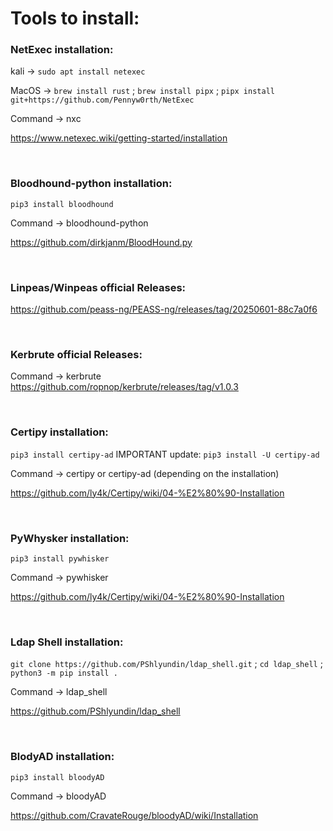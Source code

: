 # Tools to install:

### NetExec installation:
kali -> `sudo apt install netexec`

MacOS -> `brew install rust` ; 
`brew install pipx` ; 
`pipx install git+https://github.com/Pennyw0rth/NetExec`

Command -> nxc

https://www.netexec.wiki/getting-started/installation

<br>

### Bloodhound-python installation:
`pip3 install bloodhound`

Command -> bloodhound-python

https://github.com/dirkjanm/BloodHound.py

<br>

### Linpeas/Winpeas official Releases:
https://github.com/peass-ng/PEASS-ng/releases/tag/20250601-88c7a0f6

<br>

### Kerbrute official Releases:
Command -> kerbrute
https://github.com/ropnop/kerbrute/releases/tag/v1.0.3

<br>

### Certipy installation:
`pip3 install certipy-ad`
IMPORTANT update:
`pip3 install -U certipy-ad`

Command -> certipy or certipy-ad (depending on the installation)

https://github.com/ly4k/Certipy/wiki/04-%E2%80%90-Installation

<br>

### PyWhysker installation:
`pip3 install pywhisker`

Command -> pywhisker

https://github.com/ly4k/Certipy/wiki/04-%E2%80%90-Installation

<br>

### Ldap Shell installation:
`git clone https://github.com/PShlyundin/ldap_shell.git` ; `cd ldap_shell` ; `python3 -m pip install .`

Command -> ldap_shell

https://github.com/PShlyundin/ldap_shell

<br>

### BlodyAD installation:
`pip3 install bloodyAD`

Command -> bloodyAD

https://github.com/CravateRouge/bloodyAD/wiki/Installation
